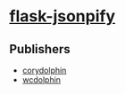 # [flask-jsonpify](https://pypi.org/project/flask-jsonpify)



## Publishers
- [corydolphin](https://pypi.org/user/corydolphin)
- [wcdolphin](https://pypi.org/user/wcdolphin)

